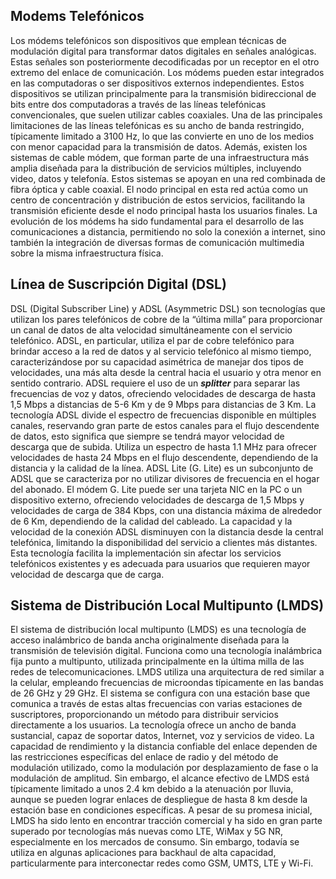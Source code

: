
## Modems Telefónicos

Los módems telefónicos son dispositivos que emplean técnicas de modulación digital para transformar datos digitales en señales analógicas. Estas señales son posteriormente decodificadas por un receptor en el otro extremo del enlace de comunicación. Los módems pueden estar integrados en las computadoras o ser dispositivos externos independientes.
Estos dispositivos se utilizan principalmente para la transmisión bidireccional de bits entre dos computadoras a través de las líneas telefónicas convencionales, que suelen utilizar cables coaxiales. Una de las principales limitaciones de las líneas telefónicas es su ancho de banda restringido, típicamente limitado a 3100 Hz, lo que las convierte en uno de los medios con menor capacidad para la transmisión de datos.
Además, existen los sistemas de cable módem, que forman parte de una infraestructura más amplia diseñada para la distribución de servicios múltiples, incluyendo video, datos y telefonía. Estos sistemas se apoyan en una red combinada de fibra óptica y cable coaxial. El nodo principal en esta red actúa como un centro de concentración y distribución de estos servicios, facilitando la transmisión eficiente desde el nodo principal hasta los usuarios finales.
La evolución de los módems ha sido fundamental para el desarrollo de las comunicaciones a distancia, permitiendo no solo la conexión a internet, sino también la integración de diversas formas de comunicación multimedia sobre la misma infraestructura física.

## Línea de Suscripción Digital (DSL)

DSL (Digital Subscriber Line) y ADSL (Asymmetric DSL) son tecnologías que utilizan los pares telefónicos de cobre de la “última milla” para proporcionar un canal de datos de alta velocidad simultáneamente con el servicio telefónico. ADSL, en particular, utiliza el par de cobre telefónico para brindar acceso a la red de datos y al servicio telefónico al mismo tiempo, caracterizándose por su capacidad asimétrica de manejar dos tipos de velocidades, una más alta desde la central hacia el usuario y otra menor en sentido contrario.
ADSL requiere el uso de un ***splitter*** para separar las frecuencias de voz y datos, ofreciendo velocidades de descarga de hasta 1,5 Mbps a distancias de 5-6 Km y de 9 Mbps para distancias de 3 Km. La tecnología ADSL divide el espectro de frecuencias disponible en múltiples canales, reservando gran parte de estos canales para el flujo descendente de datos, esto significa que siempre se tendrá mayor velocidad de descarga que de subida. Utiliza un espectro de hasta 1.1 MHz para ofrecer velocidades de hasta 24 Mbps en el flujo descendente, dependiendo de la distancia y la calidad de la línea.
ADSL Lite (G. Lite) es un subconjunto de ADSL que se caracteriza por no utilizar divisores de frecuencia en el hogar del abonado. El módem G. Lite puede ser una tarjeta NIC en la PC o un dispositivo externo, ofreciendo velocidades de descarga de 1,5 Mbps y velocidades de carga de 384 Kbps, con una distancia máxima de alrededor de 6 Km, dependiendo de la calidad del cableado.
La capacidad y la velocidad de la conexión ADSL disminuyen con la distancia desde la central telefónica, limitando la disponibilidad del servicio a clientes más distantes. Esta tecnología facilita la implementación sin afectar los servicios telefónicos existentes y es adecuada para usuarios que requieren mayor velocidad de descarga que de carga.

## Sistema de Distribución Local Multipunto (LMDS)

El sistema de distribución local multipunto (LMDS) es una tecnología de acceso inalámbrico de banda ancha originalmente diseñada para la transmisión de televisión digital. Funciona como una tecnología inalámbrica fija punto a multipunto, utilizada principalmente en la última milla de las redes de telecomunicaciones.
LMDS utiliza una arquitectura de red similar a la celular, empleando frecuencias de microondas típicamente en las bandas de 26 GHz y 29 GHz. El sistema se configura con una estación base que comunica a través de estas altas frecuencias con varias estaciones de suscriptores, proporcionando un método para distribuir servicios directamente a los usuarios.
La tecnología ofrece un ancho de banda sustancial, capaz de soportar datos, Internet, voz y servicios de video. La capacidad de rendimiento y la distancia confiable del enlace dependen de las restricciones específicas del enlace de radio y del método de modulación utilizado, como la modulación por desplazamiento de fase o la modulación de amplitud. Sin embargo, el alcance efectivo de LMDS está típicamente limitado a unos 2.4 km debido a la atenuación por lluvia, aunque se pueden lograr enlaces de despliegue de hasta 8 km desde la estación base en condiciones específicas.
A pesar de su promesa inicial, LMDS ha sido lento en encontrar tracción comercial y ha sido en gran parte superado por tecnologías más nuevas como LTE, WiMax y 5G NR, especialmente en los mercados de consumo. Sin embargo, todavía se utiliza en algunas aplicaciones para backhaul de alta capacidad, particularmente para interconectar redes como GSM, UMTS, LTE y Wi-Fi.